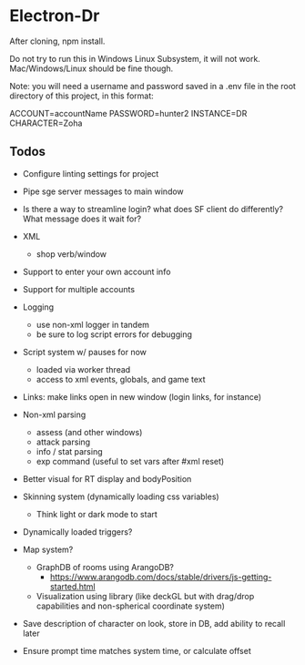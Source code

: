 # Electron-Dr

After cloning, npm install.

Do not try to run this in Windows Linux Subsystem, it will not work. Mac/Windows/Linux should be fine though.

Note: you will need a username and password saved in a .env file in the root directory of this project, in this format:

ACCOUNT=accountName
PASSWORD=hunter2
INSTANCE=DR
CHARACTER=Zoha

## Todos

- Configure linting settings for project

- Pipe sge server messages to main window
- Is there a way to streamline login? what does SF client do differently? What message does it wait for?

- XML
  - shop verb/window

- Support to enter your own account info
- Support for multiple accounts

- Logging

  - use non-xml logger in tandem
  - be sure to log script errors for debugging

- Script system w/ pauses for now

  - loaded via worker thread
  - access to xml events, globals, and game text

- Links: make links open in new window (login links, for instance)

- Non-xml parsing

  - assess (and other windows)
  - attack parsing
  - info / stat parsing
  - exp command (useful to set vars after #xml reset)

- Better visual for RT display and bodyPosition

- Skinning system (dynamically loading css variables)

  - Think light or dark mode to start

- Dynamically loaded triggers?

- Map system?

  - GraphDB of rooms using ArangoDB?
    - https://www.arangodb.com/docs/stable/drivers/js-getting-started.html
  - Visualization using library (like deckGL but with drag/drop capabilities and non-spherical coordinate system)

- Save description of character on look, store in DB, add ability to recall later

- Ensure prompt time matches system time, or calculate offset
